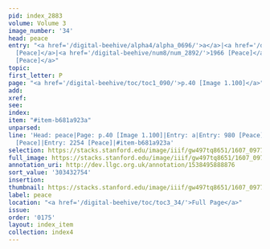 ```yaml
---
pid: index_2883
volume: Volume 3
image_number: '34'
head: peace
entry: "<a href='/digital-beehive/alpha4/alpha_0696/'>a</a>|<a href='/digital-beehive/num4/num_1309/'>980
  [Peace]</a>|<a href='/digital-beehive/num8/num_2892/'>1966 [Peace]</a>|<a href='/digital-beehive/num10/num_3203/'>2254
  [Peace]</a>"
topic:
first_letter: P
page: "<a href='/digital-beehive/toc/toc1_090/'>p.40 [Image 1.100]</a>"
add:
xref:
see:
index:
item: "#item-b681a923a"
unparsed:
line: 'Head: peace|Page: p.40 [Image 1.100]|Entry: a|Entry: 980 [Peace]|Entry: 1966
  [Peace]|Entry: 2254 [Peace]|#item-b681a923a'
selection: https://stacks.stanford.edu/image/iiif/gw497tq8651/1607_0977/1789,2754,769,179/full/0/default.jpg
full_image: https://stacks.stanford.edu/image/iiif/gw497tq8651/1607_0977/full/full/0/default.jpg
annotation_uri: http://dev.llgc.org.uk/annotation/1538495888876
sort_value: '303432754'
insertion:
thumbnail: https://stacks.stanford.edu/image/iiif/gw497tq8651/1607_0977/1789,2754,769,179/150,/0/default.jpg
label: peace
location: "<a href='/digital-beehive/toc/toc3_34/'>Full Page</a>"
issue:
order: '0175'
layout: index_item
collection: index4
---
```

